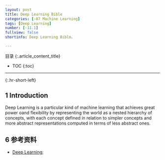 ```yaml
---
layout: post
title: Deep Learning Bible 
categories: [-07 Machine Learning]
tags: [Deep Learning]
number: [-11.1]
fullview: false
shortinfo: Deep Learning Bible。

---
```

目录
{:.article_content_title}


* TOC
{:toc}

---
{:.hr-short-left}

## 1 Introduction ##
 
Deep Learning is a particular kind of machine learning that achieves great power oand flexibility by representing the world as a nested hierarchy of concepts, with each concept defined in relation to simpler concepts and more abstract representations computed in terms of less abstract ones.





## 6 参考资料 ##
- [Deep Learning](https://book.douban.com/subject/26883982/);